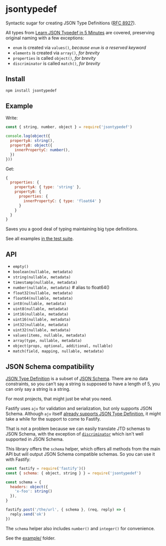 # jsontypedef

Syntactic sugar for creating JSON Type Definitions ([RFC 8927](https://jsontypedef.com/)).

All types from [Learn JSON Typedef in 5 Minutes](https://jsontypedef.com/docs/jtd-in-5-minutes/) are covered, preserving original naming with a few exceptions: 

- `enum` is created via `values()`, _because `enum` is a reserved keyword_
- `elements` is created via `array()`, _for brevity_
- `properties` is called `object()`, _for brevity_
- `discriminator` is called `match()`, _for brevity_

## Install

```bash
npm install jsontypedef
```

## Example

Write:

```js
const { string, number, object } = require('jsontypedef')

console.log(object({
  propertyA: string(),
  propertyB: object({
    innerPropertyC: number(),
  })
}))
```

Get:

```js
{
  properties: {
    propertyA: { type: 'string' },
    propertyB: {
      properties: {
        innerPropertyC: { type: 'float64' }
      }
    }
  }
}
```

Saves you a good deal of typing maintaining big type definitions.

See all examples [in the test suite](https://github.com/galvez/jsontypedef/blob/main/test.js).

## API

- `empty()`
- `boolean(nullable, metadata)`
- `string(nullable, metadata)`
- `timestamp(nullable, metadata)`
- `number(nullable, metadata)` # alias to float64()
- `float32(nullable, metadata)`
- `float64(nullable, metadata)`
- `int8(nullable, metadata)`
- `uint8(nullable, metadata)`
- `int16(nullable, metadata)`
- `uint16(nullable, metadata)`
- `int32(nullable, metadata)`
- `uint32(nullable, metadata)`
- `values(items, nullable, metadata)`
- `array(type, nullable, metadata)`
- `object(props, optional, additional, nullable)`
- `match(field, mapping, nullable, metadata)`

## JSON Schema compatibility

[JSON Type Definition](https://jsontypedef.com/) is a subset of [JSON Schema](https://json-schema.org/). There are no data constraints, so you can't say a string is supposed to have a length of 5, you can only say a string is a string. 

For most projects, that might just be what you need.

Fastify uses `ajv` for validation and serialization, but only supports JSON Schema. Although `ajv` itself [already supports JSON Type Definition](https://github.com/ajv-validator/ajv/blob/master/docs/json-type-definition.md), it might take a while for the support to come to Fastify.

That is not a problem because we can easily translate JTD schemas to JSON Schema, with the exception of [`discriminator`](https://tools.ietf.org/html/rfc8927#section-2.2.8) which isn't well supported in JSON Schema.

This library offers the `schema` helper, which offers all methods from the main API but will output JSON Schema compatible schemas. So you can use it with Fastify:

```js
const fastify = require('fastify')()
const { schema: { object, string } } = require('jsontypedef')

const schema = {
  headers: object({
    'x-foo': string()
  }),
}

fastify.post('/the/url', { schema }, (req, reply) => {
  reply.send('ok')
})
```

The `schema` helper also includes `number()` and `integer()` for convenience.

See the [example/](https://github.com/galvez/jsontypedef/tree/main/example) folder.

